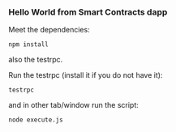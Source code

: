 ### Hello World from Smart Contracts dapp

Meet the dependencies:

```
npm install
```

also the testrpc.

Run the testrpc (install it if you do not have it):

```
testrpc
```

and in other tab/window run the script:

```
node execute.js
```